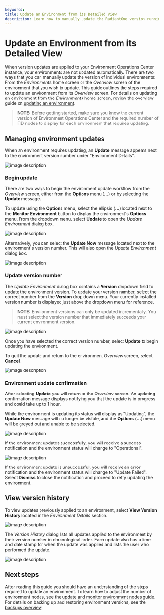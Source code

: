 ```yaml
---
keywords:
title: Update an Environment from its Detailed View
description: Learn how to manually update the RadiantOne version running in an environment.
---
```

# Update an Environment from its Detailed View

When version updates are applied to your Environment Operations Center instance, your environments are not updated automatically. There are two ways that you can manually update the version of individual environments: From the *Environments* home screen or the *Overview* screen of the environment that you wish to update. This guide outlines the steps required to update an environment from its *Overview* screen. For details on updating an environment from the *Environments* home screen, review the overview guide on [updating an environment](../environment-overview/update-an-environment.md).

> **NOTE:** Before getting started, make sure you know the current version of Environment Operations Center and the required number of FID nodes to display for each environment that requires updating.

## Managing environment updates

When an environment requires updating, an **Update** message appears next to the environment version number under "Environment Details".

![image description](images/update-now.png)

### Begin update

There are two ways to begin the environment update workflow from the *Overview* screen, either from the **Options** menu (**...**) or by selecting the **Update** message.

To update using the **Options** menu, select the ellipsis (**...**) located next to the **Monitor Environment** button to display the environment's **Options** menu. From the dropdown menu, select **Update** to open the *Update Environment* dialog box.

![image description](images/options-update.png)

Alternatively, you can select the **Update Now** message located next to the environment's version number. This will also open the *Update Environment* dialog box.

![image description](images/update-now.png)

### Update version number

The *Update Environment* dialog box contains a **Version** dropdown field to update the environment version. To update your version number, select the correct number from the **Version** drop down menu. Your currently installed version number is displayed just above the dropdown menu for reference.

> **NOTE:** Environment versions can only be updated incrementally. You must select the version number that immediately succeeds your current environment version.

![image description](images/select-version.png)

Once you have selected the correct version number, select **Update** to begin updating the environment.

To quit the update and return to the environment *Overview* screen, select **Cancel**.

![image description](images/select-update.png)

### Environment update confirmation

After selecting **Update** you will return to the *Overview* screen. An updating confirmation message displays notifying you that the update is in progress and could take up to 1 hour.

While the environment is updating its status will display as "Updating", the **Update Now** message will no longer be visible, and the **Options** (**...**) menu will be greyed out and unable to be selected.

![image description](images/updating.png)

If the environment updates successfully, you will receive a success notification and the environment status will change to "Operational".

![image description](images/updated.png)

If the environment update is unsuccessful, you will receive an error notification and the environment status will change to "Update Failed". Select **Dismiss** to close the notification and proceed to retry updating the environment.

## View version history

To view updates previously applied to an environment, select **View Version History** located in the *Environment Details* section.

![image description](images/view-version-history.png)

The *Version History* dialog lists all updates applied to the environment by their version number in chronological order. Each update also has a time and date stamp for when the update was applied and lists the user who performed the update.

![image description](images/version-history-details.png)

## Next steps

After reading this guide you should have an understanding of the steps required to update an environment. To learn how to adjust the number of environment nodes, see the [update and monitor environment nodes](node-details.md) guide. For details on backing up and restoring environment versions, see the [backups overview](../backup-and-restore/backup-restore-overview.md).

